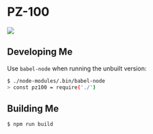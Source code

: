 # PZ-100
![](https://cdn.pbrd.co/images/HqMh505.png)

## Developing Me
Use `babel-node` when running the unbuilt version:
```bash
$ ./node-modules/.bin/babel-node
> const pz100 = require('./')
```

## Building Me
```bash
$ npm run build
```